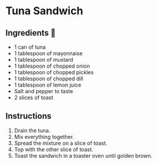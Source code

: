 # Tuna Sandwich

## Ingredients 📝

- 1 can of tuna
- 1 tablespoon of mayonnaise
- 1 tablespoon of mustard
- 1 tablespoon of chopped onion
- 1 tablespoon of chopped pickles
- 1 tablespoon of chopped dill
- 1 tablespoon of lemon juice
- Salt and pepper to taste
- 2 slices of toast


## Instructions

1. Drain the tuna.
2. Mix everything together.
3. Spread the mixture on a slice of toast.
4. Top with the other slice of toast.
5. Toast the sandwich in a toaster oven until golden brown.
